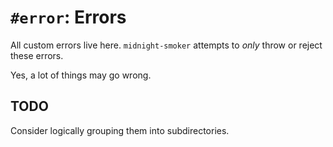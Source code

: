 # `#error`: Errors

All custom errors live here. `midnight-smoker` attempts to _only_ throw or reject these errors.

Yes, a lot of things may go wrong.

## TODO

Consider logically grouping them into subdirectories.
